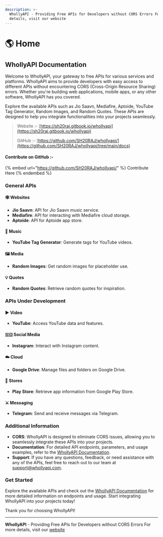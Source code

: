 ```yaml
---
description: >-
  WhollyAPI - Providing Free APIs for Developers without CORS Errors For more
  details, visit our website
---
```


# 🌎 Home

## WhollyAPI Documentation

Welcome to WhollyAPI, your gateway to free APIs for various services and platforms. WhollyAPI aims to provide developers with easy access to different APIs without encountering CORS (Cross-Origin Resource Sharing) errors. Whether you're building web applications, mobile apps, or any other software, WhollyAPI has you covered.

Explore the available APIs such as Jio Saavn, Mediafire, Aptoide, YouTube Tag Generator, Random Images, and Random Quotes. These APIs are designed to help you integrate functionalities into your projects seamlessly.



> Website :- [https://sh20raj.gitbook.io/whollyapi](https://sh20raj.gitbook.io/whollyapi)
>
> GitHub :- [https://github.com/SH20RAJ/whollyapi/](https://github.com/SH20RAJ/whollyapi/tree/main/docs)



#### Contribute on GitHub :-

{% embed url="https://github.com/SH20RAJ/whollyapi/" %}
Contribute Here
{% endembed %}

### General APIs

#### 🕸️ Websites

* **Jio Saavn**: API for Jio Saavn music service.
* **Mediafire**: API for interacting with Mediafire cloud storage.
* **Aptoide**: API for Aptoide app store.

#### 🎼 Music

* **YouTube Tag Generator**: Generate tags for YouTube videos.

#### 🖼️ Media

* **Random Images**: Get random images for placeholder use.

#### 💡 Quotes

* **Random Quotes**: Retrieve random quotes for inspiration.

### APIs Under Development

#### ▶️ Video

* **YouTube**: Access YouTube data and features.

#### 🇸🇴 Social Media

* **Instagram**: Interact with Instagram content.

#### ☁️ Cloud

* **Google Drive**: Manage files and folders on Google Drive.

#### 💎 Stores

* **Play Store**: Retrieve app information from Google Play Store.

#### ⚔️ Messaging

* **Telegram**: Send and receive messages via Telegram.

### Additional Information

* **CORS**: WhollyAPI is designed to eliminate CORS issues, allowing you to seamlessly integrate these APIs into your projects.
* **Documentation**: For detailed API endpoints, parameters, and usage examples, refer to the [WhollyAPI Documentation](https://sh20raj.gitbook.io/whollyapi/).
* **Support**: If you have any questions, feedback, or need assistance with any of the APIs, feel free to reach out to our team at [support@whollyapi.com](mailto:support@whollyapi.com).

### Get Started

Explore the available APIs and check out the [WhollyAPI Documentation](https://sh20raj.gitbook.io/whollyapi/) for more detailed information on endpoints and usage. Start integrating WhollyAPI into your projects today!

Thank you for choosing WhollyAPI!

***

**WhollyAPI** - Providing Free APIs for Developers without CORS Errors For more details, visit our [website](https://wholly-api.appspages.online/)
